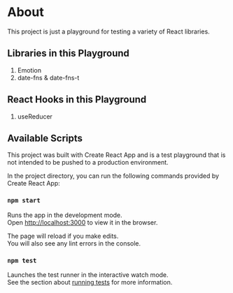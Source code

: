 # About

This project is just a playground for testing a variety of React libraries.

## Libraries in this Playground
1. Emotion
2. date-fns & date-fns-t

## React Hooks in this Playground
1. useReducer

## Available Scripts

This project was built with Create React App and is a test playground that is not intended to be pushed to a production environment.

In the project directory, you can run the following commands provided by Create React App:

### `npm start`

Runs the app in the development mode.\
Open [http://localhost:3000](http://localhost:3000) to view it in the browser.

The page will reload if you make edits.\
You will also see any lint errors in the console.

### `npm test`

Launches the test runner in the interactive watch mode.\
See the section about [running tests](https://facebook.github.io/create-react-app/docs/running-tests) for more information.

